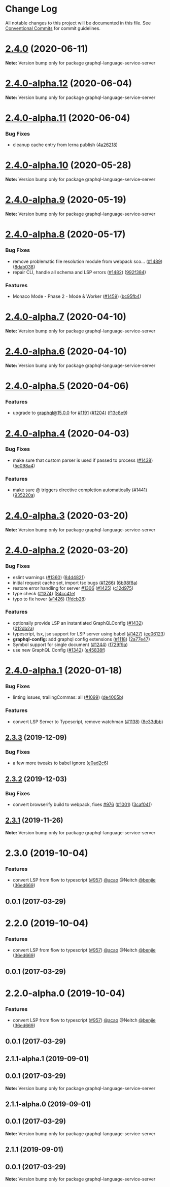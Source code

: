 # Change Log

All notable changes to this project will be documented in this file.
See [Conventional Commits](https://conventionalcommits.org) for commit guidelines.

# [2.4.0](https://github.com/graphql/graphiql/compare/graphql-language-service-server@2.4.0-alpha.12...graphql-language-service-server@2.4.0) (2020-06-11)

**Note:** Version bump only for package graphql-language-service-server

# [2.4.0-alpha.12](https://github.com/graphql/graphiql/compare/graphql-language-service-server@2.4.0-alpha.11...graphql-language-service-server@2.4.0-alpha.12) (2020-06-04)

**Note:** Version bump only for package graphql-language-service-server

# [2.4.0-alpha.11](https://github.com/graphql/graphiql/compare/graphql-language-service-server@2.4.0-alpha.10...graphql-language-service-server@2.4.0-alpha.11) (2020-06-04)

### Bug Fixes

- cleanup cache entry from lerna publish ([4a26218](https://github.com/graphql/graphiql/commit/4a2621808a1aea8b30d5d27b8d86a60bf2b44b01))

# [2.4.0-alpha.10](https://github.com/graphql/graphiql/compare/graphql-language-service-server@2.4.0-alpha.9...graphql-language-service-server@2.4.0-alpha.10) (2020-05-28)

**Note:** Version bump only for package graphql-language-service-server

# [2.4.0-alpha.9](https://github.com/graphql/graphiql/compare/graphql-language-service-server@2.4.0-alpha.8...graphql-language-service-server@2.4.0-alpha.9) (2020-05-19)

**Note:** Version bump only for package graphql-language-service-server

# [2.4.0-alpha.8](https://github.com/graphql/graphiql/compare/graphql-language-service-server@2.4.0-alpha.7...graphql-language-service-server@2.4.0-alpha.8) (2020-05-17)

### Bug Fixes

- remove problematic file resolution module from webpack sco… ([#1489](https://github.com/graphql/graphiql/issues/1489)) ([8dab038](https://github.com/graphql/graphiql/commit/8dab0385772f443f73b559e2c668080733168236))
- repair CLI, handle all schema and LSP errors ([#1482](https://github.com/graphql/graphiql/issues/1482)) ([992f384](https://github.com/graphql/graphiql/commit/992f38494f20f5877bfd6ff54893854ac7a0eaa2))

### Features

- Monaco Mode - Phase 2 - Mode & Worker ([#1459](https://github.com/graphql/graphiql/issues/1459)) ([bc95fb4](https://github.com/graphql/graphiql/commit/bc95fb46459a4437ff9471ff43c98e1c5c50f51e))

# [2.4.0-alpha.7](https://github.com/graphql/graphiql/compare/graphql-language-service-server@2.4.0-alpha.6...graphql-language-service-server@2.4.0-alpha.7) (2020-04-10)

**Note:** Version bump only for package graphql-language-service-server

# [2.4.0-alpha.6](https://github.com/graphql/graphiql/compare/graphql-language-service-server@2.4.0-alpha.5...graphql-language-service-server@2.4.0-alpha.6) (2020-04-10)

**Note:** Version bump only for package graphql-language-service-server

# [2.4.0-alpha.5](https://github.com/graphql/graphiql/compare/graphql-language-service-server@2.4.0-alpha.4...graphql-language-service-server@2.4.0-alpha.5) (2020-04-06)

### Features

- upgrade to graphql@15.0.0 for [#1191](https://github.com/graphql/graphiql/issues/1191) ([#1204](https://github.com/graphql/graphiql/issues/1204)) ([f13c8e9](https://github.com/graphql/graphiql/commit/f13c8e9d0e66df4b051b332c7d02f4bb83e07ffd))

# [2.4.0-alpha.4](https://github.com/graphql/graphiql/compare/graphql-language-service-server@2.4.0-alpha.3...graphql-language-service-server@2.4.0-alpha.4) (2020-04-03)

### Bug Fixes

- make sure that custom parser is used if passed to process ([#1438](https://github.com/graphql/graphiql/issues/1438)) ([5e098a4](https://github.com/graphql/graphiql/commit/5e098a4a80a8e1cff4541ad34363ab2001fcda4a))

### Features

- make sure @ triggers directive completion automatically ([#1441](https://github.com/graphql/graphiql/issues/1441)) ([935220a](https://github.com/graphql/graphiql/commit/935220a68641b94af2598840b0ced3fd945f86dd))

# [2.4.0-alpha.3](https://github.com/graphql/graphiql/compare/graphql-language-service-server@2.4.0-alpha.2...graphql-language-service-server@2.4.0-alpha.3) (2020-03-20)

**Note:** Version bump only for package graphql-language-service-server

# [2.4.0-alpha.2](https://github.com/graphql/graphiql/compare/graphql-language-service-server@2.4.0-alpha.0...graphql-language-service-server@2.4.0-alpha.2) (2020-03-20)

### Bug Fixes

- eslint warnings ([#1360](https://github.com/graphql/graphiql/issues/1360)) ([84d4821](https://github.com/graphql/graphiql/commit/84d4821ee19030314666a46f11a4b69ffaddca45))
- initial request cache set, import tsc bugs ([#1266](https://github.com/graphql/graphiql/issues/1266)) ([6b98f8a](https://github.com/graphql/graphiql/commit/6b98f8a442d4a8ea160fb90a29acf33f5382db2e))
- restore error handling for server [#1306](https://github.com/graphql/graphiql/issues/1306) ([#1425](https://github.com/graphql/graphiql/issues/1425)) ([c12d975](https://github.com/graphql/graphiql/commit/c12d975027e4021bbea7ad54e7e0c19ac7943e6c))
- type check ([#1374](https://github.com/graphql/graphiql/issues/1374)) ([84cc41e](https://github.com/graphql/graphiql/commit/84cc41ef1c5b56d26929edd9669c766cdf3628e8))
- typo to fix hover ([#1426](https://github.com/graphql/graphiql/issues/1426)) ([1fdcb28](https://github.com/graphql/graphiql/commit/1fdcb28689bf85a31af10cbdc4648c5ed3013672))

### Features

- optionally provide LSP an instantiated GraphQLConfig ([#1432](https://github.com/graphql/graphiql/issues/1432)) ([012db2a](https://github.com/graphql/graphiql/commit/012db2a39bfcddde63ffd2e93dae0c158f8e73ed))
- typescript, tsx, jsx support for LSP server using babel ([#1427](https://github.com/graphql/graphiql/issues/1427)) ([ee06123](https://github.com/graphql/graphiql/commit/ee061235489c8f5ed27c116c09b606e371ee40c5))
- **graphql-config:** add graphql config extensions ([#1118](https://github.com/graphql/graphiql/issues/1118)) ([2a77e47](https://github.com/graphql/graphiql/commit/2a77e47719ec9181a00183a08ffa11287b8fd2f5))
- Symbol support for single document ([#1244](https://github.com/graphql/graphiql/issues/1244)) ([f729f9a](https://github.com/graphql/graphiql/commit/f729f9a3c20362f4515bf3037347a07cc3690b38))
- use new GraphQL Config ([#1342](https://github.com/graphql/graphiql/issues/1342)) ([e45838f](https://github.com/graphql/graphiql/commit/e45838f5ba579e05b20f1a147ce431478ffad9aa))

# [2.4.0-alpha.1](https://github.com/graphql/graphiql/compare/graphql-language-service-server@2.3.3...graphql-language-service-server@2.4.0-alpha.1) (2020-01-18)

### Bug Fixes

- linting issues, trailingCommas: all ([#1099](https://github.com/graphql/graphiql/issues/1099)) ([de4005b](https://github.com/graphql/graphiql/commit/de4005b))

### Features

- convert LSP Server to Typescript, remove watchman ([#1138](https://github.com/graphql/graphiql/issues/1138)) ([8e33dbb](https://github.com/graphql/graphiql/commit/8e33dbb))

## [2.3.3](https://github.com/graphql/graphiql/compare/graphql-language-service-server@2.3.2...graphql-language-service-server@2.3.3) (2019-12-09)

### Bug Fixes

- a few more tweaks to babel ignore ([e0ad2c6](https://github.com/graphql/graphiql/commit/e0ad2c6))

## [2.3.2](https://github.com/graphql/graphiql/compare/graphql-language-service-server@2.3.1...graphql-language-service-server@2.3.2) (2019-12-03)

### Bug Fixes

- convert browserify build to webpack, fixes [#976](https://github.com/graphql/graphiql/issues/976) ([#1001](https://github.com/graphql/graphiql/issues/1001)) ([3caf041](https://github.com/graphql/graphiql/commit/3caf041))

## [2.3.1](https://github.com/graphql/graphiql/compare/graphql-language-service-server@2.3.0...graphql-language-service-server@2.3.1) (2019-11-26)

**Note:** Version bump only for package graphql-language-service-server

# 2.3.0 (2019-10-04)

### Features

- convert LSP from flow to typescript ([#957](https://github.com/graphql/graphiql/issues/957)) [@acao](https://github.com/acao) @Neitch [@benjie](https://github.com/benjie) ([36ed669](https://github.com/graphql/graphiql/commit/36ed669))

## 0.0.1 (2017-03-29)

# 2.2.0 (2019-10-04)

### Features

- convert LSP from flow to typescript ([#957](https://github.com/graphql/graphiql/issues/957)) [@acao](https://github.com/acao) @Neitch [@benjie](https://github.com/benjie) ([36ed669](https://github.com/graphql/graphiql/commit/36ed669))

## 0.0.1 (2017-03-29)

# 2.2.0-alpha.0 (2019-10-04)

### Features

- convert LSP from flow to typescript ([#957](https://github.com/graphql/graphiql/issues/957)) [@acao](https://github.com/acao) @Neitch [@benjie](https://github.com/benjie) ([36ed669](https://github.com/graphql/graphiql/commit/36ed669))

## 0.0.1 (2017-03-29)

## 2.1.1-alpha.1 (2019-09-01)

## 0.0.1 (2017-03-29)

**Note:** Version bump only for package graphql-language-service-server

## 2.1.1-alpha.0 (2019-09-01)

## 0.0.1 (2017-03-29)

**Note:** Version bump only for package graphql-language-service-server

## 2.1.1 (2019-09-01)

## 0.0.1 (2017-03-29)

**Note:** Version bump only for package graphql-language-service-server
